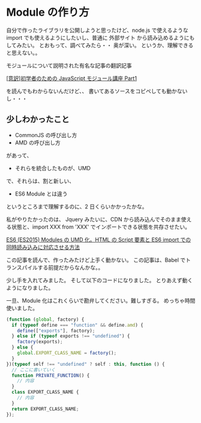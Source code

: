 # Module の作り方

自分で作ったライブラリを公開しようと思ったけど、node.js で使えるような import でも使えるようにしたいし、普通に 外部サイト から読み込めるようにもしてみたい。
とおもって、調べてみたら・・
奥が深い。
というか、理解できると思えない。。

モジュールについて説明された有名な記事の翻訳記事

[[意訳]初学者のための JavaScript モジュール講座 Part1](https://qiita.com/chuck0523/items/1868a4c04ab4d8cdfb23)

を読んでもわからないんだけど、、
書いてあるソースをコピペしても動かないし・・・

## 少しわかったこと

- CommonJS の呼び出し方
- AMD の呼び出し方

があって、

- それらを統合したものが、UMD

で、それらは、割と新しい、

- ES6 Module とは違う

というところまで理解するのに、2 日くらいかかったかな。

私がやりたかったのは、
Jquery みたいに、CDN から読み込んでそのまま使える状態と、import XXX from 'XXX' でインポートできる状態を共存させたい。

[ES6 (ES2015) Modules の UMD 化。HTML の Script 要素と ES6 import での同時読み込みに対応させる方法](https://mae.chab.in/archives/2849)

この記事を読んで、作ったみたけど上手く動かない。
この記事は、Babel でトランスパイルする前提だからなんかな。。

少し手を入れてみました。
そして以下のコードになりました。
とりあえず動くようになりました。

一旦、Module 化はこれくらいで勘弁してください。難しすぎる。
めっちゃ時間使いました。

```javascript
(function (global, factory) {
  if (typeof define === "function" && define.amd) {
    define(["exports"], factory);
  } else if (typeof exports !== "undefined") {
    factory(exports);
  } else {
    global.EXPORT_CLASS_NAME = factory();
  }
})(typeof self !== "undefined" ? self : this, function () {
  // ここに書いていく
  function PRIVATE_FUNCTION() {
    // 内容
  }
  class EXPORT_CLASS_NAME {
    // 内容
  }
  return EXPORT_CLASS_NAME;
});
```
